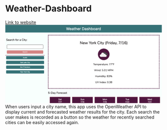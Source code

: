 # Weather-Dashboard
<a href="https://tbetti.github.io/Weather-Dashboard/" target="_blank">Link to website</a>
<img src="./assets/images/Weather-Generator.png">
When users input a city name, this app uses the OpenWeather API to display current and forecasted weather results for the city.  Each search the user makes is recorded as a button so the weather for recently searched cities can be easily accessed again.
